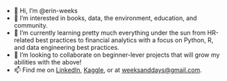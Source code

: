 - 👋 Hi, I’m @erin-weeks
- 👀 I’m interested in books, data, the environment, education, and community.
- 🌱 I’m currently learning pretty much everything under the sun from HR-related best practices to financial analytics with a focus on Python, R, and data engineering best practices.
- 💞️ I’m looking to collaborate on beginner-lever projects that will grow my abilities with the above!
- 📫 Find me on <a href="https://www.linkedin.com/in/erinweeks/">LinkedIn</a>, <a href="https://www.kaggle.com/erinel">Kaggle</a>, or at weeksanddays@gmail.com. 

<!---
erin-weeks/erin-weeks is a ✨ special ✨ repository because its `README.md` (this file) appears on your GitHub profile.
You can click the Preview link to take a look at your changes.
--->
